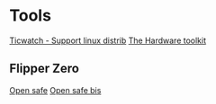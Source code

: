 # Tools

[Ticwatch - Support linux distrib](https://www.amazon.fr/Ticwatch/s?k=Ticwatch)
[The Hardware toolkit](https://github.com/yadox666/The-Hackers-Hardware-Toolkit/blob/master/TheHackersHardwareToolkit.pdf)

## Flipper Zero
[Open safe](https://github.com/H4ckd4ddy/flipperzero-sentry-safe-plugin)
[Open safe bis](https://github.com/H4ckd4ddy/bypass-sentry-safe)
